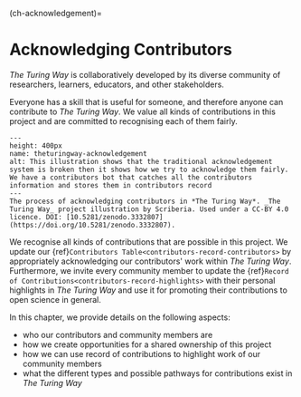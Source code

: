 (ch-acknowledgement)=
# Acknowledging Contributors

_The Turing Way_ is collaboratively developed by its diverse community of researchers, learners, educators, and other stakeholders.

Everyone has a skill that is useful for someone, and therefore anyone can contribute to _The Turing Way_.
We value all kinds of contributions in this project and are committed to recognising each of them fairly.

```{figure} ../figures/theturingway-acknowledgement.jpg
---
height: 400px
name: theturingway-acknowledgement
alt: This illustration shows that the traditional acknowledgement system is broken then it shows how we try to acknowledge them fairly. We have a contributors bot that catches all the contributors information and stores them in contributors record
---
The process of acknowledging contributors in *The Turing Way*. _The Turing Way_ project illustration by Scriberia. Used under a CC-BY 4.0 licence. DOI: [10.5281/zenodo.3332807](https://doi.org/10.5281/zenodo.3332807).
```

We recognise all kinds of contributions that are possible in this project.
We update our {ref}`Contributors Table<contributors-record-contributors>` by appropriately acknowledging our contributors' work within _The Turing Way_.
Furthermore, we invite every community member to update the {ref}`Record of Contributions<contributors-record-highlights>` with their personal highlights in _The Turing Way_ and use it for promoting their contributions to open science in general.

In this chapter, we provide details on the following aspects:
- who our contributors and community members are
- how we create opportunities for a shared ownership of this project
- how we can use record of contributions to highlight work of our community members
- what the different types and possible pathways for contributions exist in _The Turing Way_
